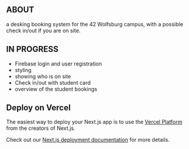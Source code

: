 ## ABOUT
a desking booking system for the 42 Wolfsburg campus, with a possible check in/out if you are on site.

## IN PROGRESS
- Firebase login and user registration
- styling
- showing who is on site
- Check in/out with student card
- overview of the student bookings


## Deploy on Vercel

The easiest way to deploy your Next.js app is to use the [Vercel Platform](https://vercel.com/new?utm_medium=default-template&filter=next.js&utm_source=create-next-app&utm_campaign=create-next-app-readme) from the creators of Next.js.

Check out our [Next.js deployment documentation](https://nextjs.org/docs/deployment) for more details.
